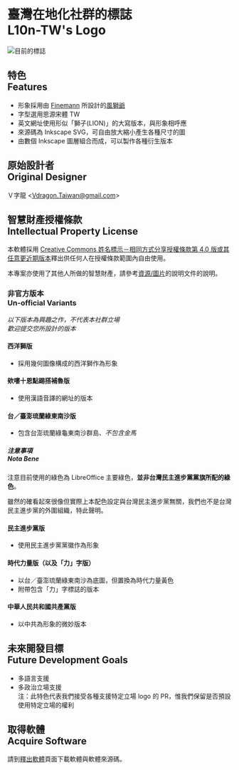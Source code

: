 # 臺灣在地化社群的標誌<br />L10n-TW's Logo
![目前的標誌](https://l10n-tw.github.io/l10n-tw-logo/圖片/l10n-tw-logo.png)

## 特色<br>Features
* 形象採用由 [Finemann](https://en.wikipedia.org/wiki/User:Finemann) 所設計的[風獅爺](https://zh.wikipedia.org/wiki/%E9%A2%A8%E7%8D%85%E7%88%BA)
* 字型選用思源宋體 TW
* 英文網址使用形似「獅子(LION)」的大寫版本，與形象相呼應
* 來源碼為 Inkscape SVG，可自由放大縮小產生各種尺寸的圖
* 由數個 Inkscape 圖層組合而成，可以製作各種衍生版本

## 原始設計者<br>Original Designer
Ｖ字龍 &lt;<Vdragon.Taiwan@gmail.com>&gt;

## 智慧財產授權條款<br>Intellectual Property License
本軟體採用 [Creative Commons 姓名標示－相同方式分享授權條款第 4.0 版或其任意更近期版本](https://creativecommons.org/licenses/by-sa/4.0/)釋出供任何人在授權條款範圍內自由使用。

本專案亦使用了其他人所做的智慧財產，請參考[資源/圖片](資源/圖片)的說明文件的說明。

### 非官方版本<br>Un-official Variants
*以下版本為興趣之作，不代表本社群立場*  
*歡迎提交您所設計的版本*

#### 西洋獅版
* 採用幾何圖像構成的西洋獅作為形象

#### 欸嘍十恩點踢搭補魯版
* 使用漢語音譯的網址的版本

#### 台／臺澎琉蘭綠東南沙版
* 包含台澎琉蘭綠龜東南沙群島、*不包含金馬*

##### 注意事項<br>Nota Bene
注意目前使用的綠色為 LibreOffice 主要綠色，**並非台灣民主進步黨黨旗所配的綠色**。

雖然的確看起來很像但實際上本配色設定與台灣民主進步黨無關，我們也不是台灣民主進步黨的外圍組織，特此聲明。

#### 民主進步黨版
* 使用民主進步黨黨徽作為形象

#### 時代力量版（以及「力」字版）
* 以台／臺澎琉蘭綠東南沙為底圖，但置換為時代力量黃色
* 附帶包含「力」字標誌的版本

#### 中華人民共和國共產黨版
* 以中共為形象的微妙版本

## 未來開發目標<br>Future Development Goals
* 多語言支援
* 多政治立場支援  
注：此特色代表我們接受各種支援特定立場 logo 的 PR，惟我們保留是否預設使用特定立場的權利

## 取得軟體<br>Acquire Software
請到[釋出軟體](https://github.com/l10n-tw/l10n-tw-logo/releases)頁面下載軟體與軟體來源碼。
